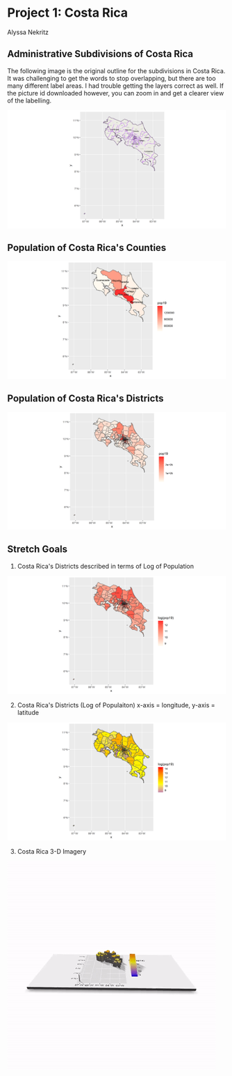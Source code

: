 # Project 1: Costa Rica
Alyssa Nekritz

## Administrative Subdivisions of Costa Rica
The following image is the original outline for the subdivisions in Costa Rica. It was challenging to get the words to stop overlapping, but there are too many different label areas. I had trouble getting the layers correct as well. If the picture id downloaded however, you can zoom in and get a clearer view of the labelling.

![Costa Rica Subdivisions](costa_rica_homework.png)

## Population of Costa Rica's Counties

![Costa Rica County Population](cri_pop19.png)

## Population of Costa Rica's Districts

![Costa Rica District Population](cri_pop19_adm2.png)

## Stretch Goals

1. Costa Rica's Districts described in terms of Log of Population

![Stretch Goal 1](cri_pop19_logpop.png)

2. Costa Rica's Districts (Log of Populaiton) x-axis = longitude, y-axis = latitude

![Stretch Goal 2](cri_pop19_str2.png)

3. Costa Rica 3-D Imagery

![Stretch Goal 3](CostaRica.gif)
